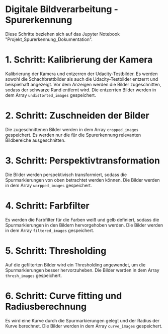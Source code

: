 # Digitale Bildverarbeitung - Spurerkennung 

Diese Schritte beziehen sich auf das Jupyter Notebook "Projekt_Spurerkennung_Dokumentation".

# 1. Schritt: Kalibrierung der Kamera
Kalibrierung der Kamera und entzerren der Udacity-Testbilder. 
Es werden sowohl die Schachbrettbilder als auch die Udacity-Testbilder entzerrt und beispielhaft angezeigt.
Vor dem Anzeigen werden die Bilder zugeschnitten, sodass der schwarze Rand entfernt wird.
Die entzerrten Bilder werden in dem Array `undistorted_images` gespeichert.

# 2. Schritt: Zuschneiden der Bilder
Die zugeschnittenen Bilder werden in dem Array `cropped_images` gespeichert.
Es werden nur die für die Spurerkennung relevanten Bildbereiche ausgeschnitten.

# 3. Schritt: Perspektivtransformation
Die Bilder werden perspektivisch transformiert, sodass die Spurmarkierungen
von oben betrachtet werden können.
Die Bilder werden in dem Array `warpped_images` gespeichert.

# 4. Schritt: Farbfilter
Es werden die Farbfilter für die Farben weiß und gelb definiert, 
sodass die Spurmarkierungen in den Bildern hervorgehoben werden.
Die Bilder werden in dem Array `filtered_images` gespeichert.

# 5. Schritt: Thresholding
Auf die gefilterten Bilder wird ein Thresholding angewendet, 
um die Spurmarkierungen besser hervorzuheben. 
Die Bilder werden in dem Array `thresh_images` gespeichert.


# 6. Schritt: Curve fitting und Radiusberechnung
Es wird eine Kurve durch die Spurmarkierungen gelegt und der Radius der Kurve berechnet.
Die Bilder werden in dem Array `curve_images` gespeichert.
